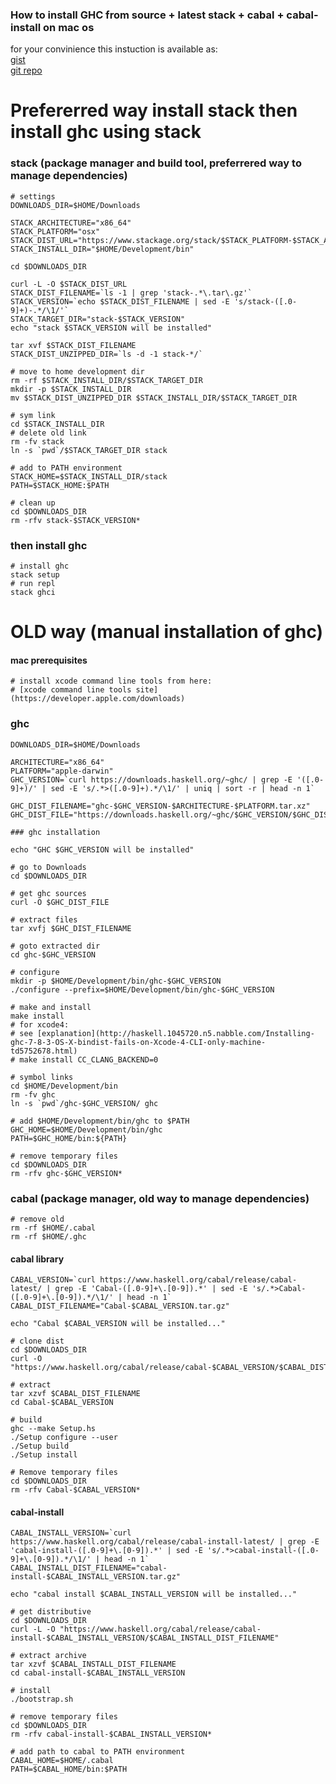 ###  How to install GHC from source + latest stack + cabal + cabal-install on mac os

for your convinience this instuction is available as:  
[gist](https://gist.github.com/yantonov/23b15966eb46c45b73e0)  
[git repo](https://github.com/yantonov/install-ghc)  
    
# Prefererred way install stack then install ghc using stack    

### stack (package manager and build tool, preferrered way to manage dependencies)

    # settings
    DOWNLOADS_DIR=$HOME/Downloads

    STACK_ARCHITECTURE="x86_64"  
    STACK_PLATFORM="osx"  
    STACK_DIST_URL="https://www.stackage.org/stack/$STACK_PLATFORM-$STACK_ARCHITECTURE"
    STACK_INSTALL_DIR="$HOME/Development/bin"

    cd $DOWNLOADS_DIR
    
    curl -L -O $STACK_DIST_URL  
    STACK_DIST_FILENAME=`ls -1 | grep 'stack-.*\.tar\.gz'`  
    STACK_VERSION=`echo $STACK_DIST_FILENAME | sed -E 's/stack-([.0-9]+)-.*/\1/'`  
    STACK_TARGET_DIR="stack-$STACK_VERSION"  
    echo "stack $STACK_VERSION will be installed"  

    tar xvf $STACK_DIST_FILENAME  
    STACK_DIST_UNZIPPED_DIR=`ls -d -1 stack-*/`
    
    # move to home development dir
    rm -rf $STACK_INSTALL_DIR/$STACK_TARGET_DIR  
    mkdir -p $STACK_INSTALL_DIR
    mv $STACK_DIST_UNZIPPED_DIR $STACK_INSTALL_DIR/$STACK_TARGET_DIR
    
    # sym link
    cd $STACK_INSTALL_DIR
    # delete old link
    rm -fv stack  
    ln -s `pwd`/$STACK_TARGET_DIR stack  

    # add to PATH environment  
    STACK_HOME=$STACK_INSTALL_DIR/stack  
    PATH=$STACK_HOME:$PATH

    # clean up
    cd $DOWNLOADS_DIR  
    rm -rfv stack-$STACK_VERSION*

### then install ghc

    # install ghc  
    stack setup  
    # run repl  
    stack ghci  

# OLD way (manual installation of ghc)

####  mac prerequisites
    
    # install xcode command line tools from here:  
    # [xcode command line tools site](https://developer.apple.com/downloads)

### ghc

    DOWNLOADS_DIR=$HOME/Downloads  

    ARCHITECTURE="x86_64"  
    PLATFORM="apple-darwin"  
    GHC_VERSION=`curl https://downloads.haskell.org/~ghc/ | grep -E '([.0-9]+)/' | sed -E 's/.*>([.0-9]+).*/\1/' | uniq | sort -r | head -n 1`

    GHC_DIST_FILENAME="ghc-$GHC_VERSION-$ARCHITECTURE-$PLATFORM.tar.xz"
    GHC_DIST_FILE="https://downloads.haskell.org/~ghc/$GHC_VERSION/$GHC_DIST_FILENAME"

    ### ghc installation
    
    echo "GHC $GHC_VERSION will be installed"  
    
    # go to Downloads  
    cd $DOWNLOADS_DIR

    # get ghc sources  
    curl -O $GHC_DIST_FILE  

    # extract files
    tar xvfj $GHC_DIST_FILENAME

    # goto extracted dir
    cd ghc-$GHC_VERSION

    # configure  
    mkdir -p $HOME/Development/bin/ghc-$GHC_VERSION  
    ./configure --prefix=$HOME/Development/bin/ghc-$GHC_VERSION

    # make and install  
    make install
    # for xcode4:
    # see [explanation](http://haskell.1045720.n5.nabble.com/Installing-ghc-7-8-3-OS-X-bindist-fails-on-Xcode-4-CLI-only-machine-td5752678.html)
    # make install CC_CLANG_BACKEND=0

    # symbol links  
    cd $HOME/Development/bin
    rm -fv ghc
    ln -s `pwd`/ghc-$GHC_VERSION/ ghc

    # add $HOME/Development/bin/ghc to $PATH
    GHC_HOME=$HOME/Development/bin/ghc
    PATH=$GHC_HOME/bin:${PATH}

    # remove temporary files  
    cd $DOWNLOADS_DIR
    rm -rfv ghc-$GHC_VERSION*    

### cabal (package manager, old way to manage dependencies)

    # remove old  
    rm -rf $HOME/.cabal
    rm -rf $HOME/.ghc

#### cabal library

    CABAL_VERSION=`curl https://www.haskell.org/cabal/release/cabal-latest/ | grep -E 'Cabal-([.0-9]+\.[0-9]).*' | sed -E 's/.*>Cabal-([.0-9]+\.[0-9]).*/\1/' | head -n 1`    
    CABAL_DIST_FILENAME="Cabal-$CABAL_VERSION.tar.gz"  
    
    echo "Cabal $CABAL_VERSION will be installed..."  

    # clone dist  
    cd $DOWNLOADS_DIR  
    curl -O "https://www.haskell.org/cabal/release/cabal-$CABAL_VERSION/$CABAL_DIST_FILENAME"  
    
    # extract   
    tar xzvf $CABAL_DIST_FILENAME  
    cd Cabal-$CABAL_VERSION  
    
    # build
    ghc --make Setup.hs  
    ./Setup configure --user  
    ./Setup build  
    ./Setup install  
    
    # Remove temporary files  
    cd $DOWNLOADS_DIR  
    rm -rfv Cabal-$CABAL_VERSION*  

#### cabal-install

    CABAL_INSTALL_VERSION=`curl https://www.haskell.org/cabal/release/cabal-install-latest/ | grep -E 'cabal-install-([.0-9]+\.[0-9]).*' | sed -E 's/.*>cabal-install-([.0-9]+\.[0-9]).*/\1/' | head -n 1`      
    CABAL_INSTALL_DIST_FILENAME="cabal-install-$CABAL_INSTALL_VERSION.tar.gz"  
    
    echo "cabal install $CABAL_INSTALL_VERSION will be installed..."  

    # get distributive  
    cd $DOWNLOADS_DIR  
    curl -L -O "https://www.haskell.org/cabal/release/cabal-install-$CABAL_INSTALL_VERSION/$CABAL_INSTALL_DIST_FILENAME"  
    
    # extract archive  
    tar xzvf $CABAL_INSTALL_DIST_FILENAME  
    cd cabal-install-$CABAL_INSTALL_VERSION  
    
    # install  
    ./bootstrap.sh
    
    # remove temporary files  
    cd $DOWNLOADS_DIR  
    rm -rfv cabal-install-$CABAL_INSTALL_VERSION*  
    
    # add path to cabal to PATH environment
    CABAL_HOME=$HOME/.cabal
    PATH=$CABAL_HOME/bin:$PATH  
